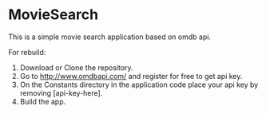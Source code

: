 # MovieSearch

This is a simple movie search application based on omdb api.

For rebuild:
1. Download or Clone the repository.
2. Go to http://www.omdbapi.com/ and register for free to get api key. 
3. On the Constants directory in the application code place your api key by removing [api-key-here]. 
4. Build the app.

